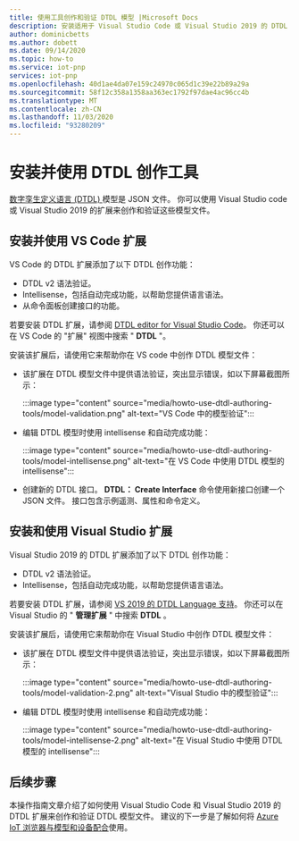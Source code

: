 ```yaml
---
title: 使用工具创作和验证 DTDL 模型 |Microsoft Docs
description: 安装适用于 Visual Studio Code 或 Visual Studio 2019 的 DTDL 编辑器，并使用它创作 IoT 即插即用模型。
author: dominicbetts
ms.author: dobett
ms.date: 09/14/2020
ms.topic: how-to
ms.service: iot-pnp
services: iot-pnp
ms.openlocfilehash: 40d1ae4da07e159c24970c065d1c39e22b89a29a
ms.sourcegitcommit: 58f12c358a1358aa363ec1792f97dae4ac96cc4b
ms.translationtype: MT
ms.contentlocale: zh-CN
ms.lasthandoff: 11/03/2020
ms.locfileid: "93280209"
---
```

# <a name="install-and-use-the-dtdl-authoring-tools"></a>安装并使用 DTDL 创作工具

[数字孪生定义语言 (DTDL) ](https://github.com/Azure/opendigitaltwins-dtdl/blob/master/DTDL/v2/dtdlv2.md) 模型是 JSON 文件。 你可以使用 Visual Studio code 或 Visual Studio 2019 的扩展来创作和验证这些模型文件。

## <a name="install-and-use-the-vs-code-extension"></a>安装并使用 VS Code 扩展

VS Code 的 DTDL 扩展添加了以下 DTDL 创作功能：

- DTDL v2 语法验证。
- Intellisense，包括自动完成功能，以帮助您提供语言语法。
- 从命令面板创建接口的功能。

若要安装 DTDL 扩展，请参阅 [DTDL editor for Visual Studio Code](https://marketplace.visualstudio.com/items?itemName=vsciot-vscode.vscode-dtdl)。 你还可以在 VS Code 的 "扩展" 视图中搜索 " **DTDL** "。

安装该扩展后，请使用它来帮助你在 VS code 中创作 DTDL 模型文件：

- 该扩展在 DTDL 模型文件中提供语法验证，突出显示错误，如以下屏幕截图所示：

    :::image type="content" source="media/howto-use-dtdl-authoring-tools/model-validation.png" alt-text="VS Code 中的模型验证":::

- 编辑 DTDL 模型时使用 intellisense 和自动完成功能：

    :::image type="content" source="media/howto-use-dtdl-authoring-tools/model-intellisense.png" alt-text="在 VS Code 中使用 DTDL 模型的 intellisense":::

- 创建新的 DTDL 接口。 **DTDL： Create Interface** 命令使用新接口创建一个 JSON 文件。 接口包含示例遥测、属性和命令定义。

## <a name="install-and-use-the-visual-studio-extension"></a>安装和使用 Visual Studio 扩展

Visual Studio 2019 的 DTDL 扩展添加了以下 DTDL 创作功能：

- DTDL v2 语法验证。
- Intellisense，包括自动完成功能，以帮助您提供语言语法。

若要安装 DTDL 扩展，请参阅 [VS 2019 的 DTDL Language 支持](https://marketplace.visualstudio.com/items?itemName=vsc-iot.vs16dtdllanguagesupport)。 你还可以在 Visual Studio 的 " **管理扩展** " 中搜索 **DTDL** 。

安装该扩展后，请使用它来帮助你在 Visual Studio 中创作 DTDL 模型文件：

- 该扩展在 DTDL 模型文件中提供语法验证，突出显示错误，如以下屏幕截图所示：

    :::image type="content" source="media/howto-use-dtdl-authoring-tools/model-validation-2.png" alt-text="Visual Studio 中的模型验证":::

- 编辑 DTDL 模型时使用 intellisense 和自动完成功能：

    :::image type="content" source="media/howto-use-dtdl-authoring-tools/model-intellisense-2.png" alt-text="在 Visual Studio 中使用 DTDL 模型的 intellisense":::

## <a name="next-steps"></a>后续步骤

本操作指南文章介绍了如何使用 Visual Studio Code 和 Visual Studio 2019 的 DTDL 扩展来创作和验证 DTDL 模型文件。 建议的下一步是了解如何将 [Azure IoT 浏览器与模型和设备配合](./howto-use-iot-explorer.md)使用。
